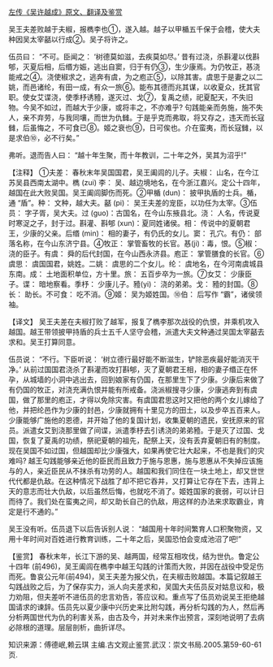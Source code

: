 [左传《吴许越成》原文、翻译及鉴赏](https://www.vrrw.net/wx/14009.html)

吴王夫差败越于夫椒，报檇李也①，遂入越。越子以甲楯五千保于会稽，使大夫种因吴太宰嚭以行成②。吴子将许之。

伍员曰： “不可。臣闻之： ‘树德莫如滋，去疾莫如尽。’ 昔有过浇，杀斟灌以伐斟郇，灭夏后相，后缗方娠，逃出自窦，归于有仍③，生少康焉。为仍牧正，惎浇能戒之④。浇使椒求之，逃奔有虞，为之庖正⑤，以除其害。虞思于是妻之以二姚，而邑诸纶，有田一成，有众一旅⑥。能布其德而兆其谋，以收夏众，抚其官职。使女艾谍浇，使季杼诱豷，遂灭过、戈⑦，复禹之绩，祀夏配天，不失旧物。今吴不如过，而越大于少康，或将丰之，不亦难乎? 句践能亲而务施，施不失人，亲不弃劳，与我同壤，而世为仇雠。于是乎克而弗取，将又存之，违天而长寇雠，后虽悔之，不可食已⑧。姬之衰也⑨，日可俟也。介在蛮夷，而长寇雠，以是求伯⑩，必不行矣。”

弗听。退而告人曰： “越十年生聚，而十年教训，二十年之外，吴其为沼乎!”



【注释】 ①夫差： 春秋末年吴国国君，吴王阖闾的儿子。夫椒： 山名，在今江苏吴县西南太湖中。檇 (zui) 李： 吴、越边境地名，在今浙江嘉兴。定公十四年，越国在此大败吴国。吴王阖闾脚伤而死。②甲楯 (dun)： 披甲执盾的士兵。楯，通 “盾”。种： 文种，越大夫。嚭 (pi)： 吴王夫差的宠臣，以功任为太宰。③伍员： 字子胥，吴大夫。过 (guo)：古国名，在今山东掖县北。浇： 人名，传说夏时寒浞之子，封于过。斟灌、斟郇 (xun)：夏同姓诸侯。相： 传说中的夏朝君王，少康的父亲。后缗 (min)： 相的妻子，有仍氏的女儿。窦： 孔穴。有仍： 部落名称，在今山东济宁县。④牧正： 掌管畜牧的长官。惎(ji)：毒，恨。⑤椒： 浇的臣子。有虞： 舜的后代封国，在今山西永济县。庖正： 掌管膳食的长官。⑥虞思： 虞国国君，姚姓。二姚： 虞思的二个女儿。纶： 虞地名，在今河南虞城县东南。成： 土地面积单位，方十里。旅： 五百步卒为一旅。⑦女艾： 少康臣子。谍： 暗地察看。季杼： 少康儿子。豷(yi)： 浇的弟弟。戈： 豷的封国。⑧长： 助长。不可食： 吃不消。⑨姬： 吴为姬姓国。⑩伯： 后写作 “霸”，诸侯领袖。

【译文】 吴王夫差在夫椒打败了越军，报复了檇李那次战役的仇恨，并乘机攻入越国。越王带领披甲持盾的兵士五千人坚守会稽，派遣大夫文种通过吴国太宰嚭去求和。吴王打算同意。

伍员说： “不行。下臣听说： ‘树立德行最好能不断滋生，铲除恶疾最好能消灭干净。’ 从前过国国君浇杀了斟灌而攻打斟郇，灭了夏朝君王相，相的妻子缗正在怀孕，从城墙的小洞中逃出去，回到娘家有仍国，在那里生下了少康。少康后来做了有仍国的牧正，对浇充满仇恨并能有所戒备。浇派椒搜寻少康，少康逃奔到有虞国，做了那里的庖正，才得以免除灾害。有虞国君思这时又把他的两个女儿嫁给了他，并把纶邑作为少康的封邑，少康就拥有十里见方的田土，以及步卒五百来人。少康能够广施他的恩德，并开始了他的复国计划，收集夏朝的遗民，安抚原来的官员。派遣女艾到浇那里做了间谍，派遣季杼去引诱浇的弟弟豷。于是灭了过国、戈国，恢复了夏禹的功绩，祭祀夏朝的祖先，配祭上天，没有丢弃夏朝旧有的制度。现在吴国不如过国，但越国却比少康强大，如果再使它壮大起来，不也是我们的灾难吗? 越王勾践能够亲近他的臣民而且致力于施与恩惠，施与恩惠从不失掉应该施与的人，亲近臣民从不抹杀有功劳的人。越国和我们同住在一块土地上，却又世世代代都是仇敌。在这种情况下战胜了却不把它吞并，又打算让它存在下去，违背上天的意志而壮大仇敌，以后虽然后悔，也就吃不消了。姬姓国家的衰弱，可以计日而待了。我们处在蛮夷之间，却又助长自己的仇敌，用这样的办法来求取霸业，肯定是行不通的。”

吴王没有听。伍员退下以后告诉别人说： “越国用十年时间繁育人口积聚物资，又用十年时间对百姓进行教育训练，二十年之后，吴国恐怕会变成池沼了吧!”

【鉴赏】 春秋末年，长江下游的吴、越两国，经常互相攻伐，结为世仇。鲁定公十四年 (前496)，吴王阖闾在檇李中越王勾践的计策而大败，并因在战役中受足伤而死。鲁哀公元年(前494)，吴王夫差为报父仇，在夫椒击败越国。本篇记叙越王勾践战败之后，为了保存实力，派人向夫差求和，吴国大夫伍员反对姑息议和，极力劝阻，但夫差听不进伍员的忠言劝告，答应议和。重点写了伍员劝说吴王拒绝越国请求的谏辞。伍员先以夏少康中兴历史来比附勾践，再分析勾践的为人，然后再分析两国世代为仇的利害关系，由古及今，并对未来作出预言，深刻地说明了去病必除根的道理。层层剖析，曲折详尽。

知识来源：傅德岷,赖云琪 主编.古文观止鉴赏.武汉：崇文书局.2005.第59-60-61页.

